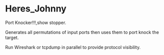 # Heres_Johnny
Port Knocker!!!,show stopper. 

Generates all permutations of input ports then uses them to port knock the target. 

Run Wireshark or tcpdump in parallel to provide protocol visibility.
